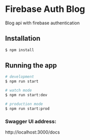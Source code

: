 # Firebase Auth Blog

Blog api with firebase authentication

## Installation

```bash
$ npm install
```

## Running the app

```bash
# development
$ npm run start

# watch mode
$ npm run start:dev

# production mode
$ npm run start:prod
```

### Swagger UI address:

http://localhost:3000/docs
</n>
</n>
